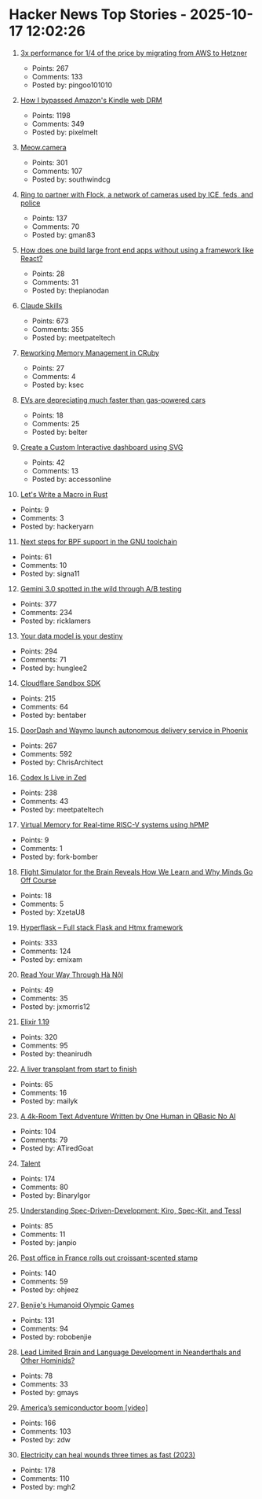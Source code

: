 # Hacker News Top Stories - 2025-10-17 12:02:26

1. [3x performance for 1/4 of the price by migrating from AWS to Hetzner](https://digitalsociety.coop/posts/migrating-to-hetzner-cloud/)
   - Points: 267
   - Comments: 133
   - Posted by: pingoo101010

2. [How I bypassed Amazon's Kindle web DRM](https://blog.pixelmelt.dev/kindle-web-drm/)
   - Points: 1198
   - Comments: 349
   - Posted by: pixelmelt

3. [Meow.camera](https://meow.camera/)
   - Points: 301
   - Comments: 107
   - Posted by: southwindcg

4. [Ring to partner with Flock, a network of cameras used by ICE, feds, and police](https://techcrunch.com/2025/10/16/amazons-ring-to-partner-with-flock-a-network-of-ai-cameras-used-by-ice-feds-and-police/)
   - Points: 137
   - Comments: 70
   - Posted by: gman83

5. [How does one build large front end apps without using a framework like React?](undefined)
   - Points: 28
   - Comments: 31
   - Posted by: thepianodan

6. [Claude Skills](https://www.anthropic.com/news/skills)
   - Points: 673
   - Comments: 355
   - Posted by: meetpateltech

7. [Reworking Memory Management in CRuby](https://railsatscale.com/2025-09-16-reworking-memory-management-in-cruby/)
   - Points: 27
   - Comments: 4
   - Posted by: ksec

8. [EVs are depreciating much faster than gas-powered cars](https://restofworld.org/2025/ev-depreciation-blusmart-collapse/)
   - Points: 18
   - Comments: 25
   - Posted by: belter

9. [Create a Custom Interactive dashboard using SVG](https://0xmm.in/posts/custom_dash/)
   - Points: 42
   - Comments: 13
   - Posted by: accessonline

10. [Let's Write a Macro in Rust](https://hackeryarn.com/post/rust-macros-1/)
   - Points: 9
   - Comments: 3
   - Posted by: hackeryarn

11. [Next steps for BPF support in the GNU toolchain](https://lwn.net/Articles/1039827/)
   - Points: 61
   - Comments: 10
   - Posted by: signa11

12. [Gemini 3.0 spotted in the wild through A/B testing](https://ricklamers.io/posts/gemini-3-spotted-in-the-wild/)
   - Points: 377
   - Comments: 234
   - Posted by: ricklamers

13. [Your data model is your destiny](https://notes.mtb.xyz/p/your-data-model-is-your-destiny)
   - Points: 294
   - Comments: 71
   - Posted by: hunglee2

14. [Cloudflare Sandbox SDK](https://sandbox.cloudflare.com/)
   - Points: 215
   - Comments: 64
   - Posted by: bentaber

15. [DoorDash and Waymo launch autonomous delivery service in Phoenix](https://about.doordash.com/en-us/news/waymo)
   - Points: 267
   - Comments: 592
   - Posted by: ChrisArchitect

16. [Codex Is Live in Zed](https://zed.dev/blog/codex-is-live-in-zed)
   - Points: 238
   - Comments: 43
   - Posted by: meetpateltech

17. [Virtual Memory for Real-time RISC-V systems using hPMP](https://arxiv.org/abs/2504.04498)
   - Points: 9
   - Comments: 1
   - Posted by: fork-bomber

18. [Flight Simulator for the Brain Reveals How We Learn and Why Minds Go Off Course](https://now.tufts.edu/2025/10/16/flight-simulator-brain-reveals-how-we-learn-and-why-minds-sometimes-go-course)
   - Points: 18
   - Comments: 5
   - Posted by: XzetaU8

19. [Hyperflask – Full stack Flask and Htmx framework](https://hyperflask.dev/)
   - Points: 333
   - Comments: 124
   - Posted by: emixam

20. [Read Your Way Through Hà NộI](https://vietnamesetypography.com/samples/read-your-way-through-ha-noi/)
   - Points: 49
   - Comments: 35
   - Posted by: jxmorris12

21. [Elixir 1.19](https://elixir-lang.org/blog/2025/10/16/elixir-v1-19-0-released/)
   - Points: 320
   - Comments: 95
   - Posted by: theanirudh

22. [A liver transplant from start to finish](https://press.asimov.com/articles/liver)
   - Points: 65
   - Comments: 16
   - Posted by: mailyk

23. [A 4k-Room Text Adventure Written by One Human in QBasic No AI](https://the-ventureweaver.itch.io/tlote4111)
   - Points: 104
   - Comments: 79
   - Posted by: ATiredGoat

24. [Talent](https://www.felixstocker.com/blog/talent)
   - Points: 174
   - Comments: 80
   - Posted by: BinaryIgor

25. [Understanding Spec-Driven-Development: Kiro, Spec-Kit, and Tessl](https://martinfowler.com/articles/exploring-gen-ai/sdd-3-tools.html)
   - Points: 85
   - Comments: 11
   - Posted by: janpio

26. [Post office in France rolls out croissant-scented stamp](https://www.ctvnews.ca/world/article/french-post-office-rolls-out-croissant-scented-stamp/)
   - Points: 140
   - Comments: 59
   - Posted by: ohjeez

27. [Benjie's Humanoid Olympic Games](https://generalrobots.substack.com/p/benjies-humanoid-olympic-games)
   - Points: 131
   - Comments: 94
   - Posted by: robobenjie

28. [Lead Limited Brain and Language Development in Neanderthals and Other Hominids?](https://today.ucsd.edu/story/did-lead-limit-brain-and-language-development-in-neanderthals-and-other-extinct-hominids)
   - Points: 78
   - Comments: 33
   - Posted by: gmays

29. [America’s semiconductor boom [video]](https://www.youtube.com/watch?v=T-jt3qBzJ4A)
   - Points: 166
   - Comments: 103
   - Posted by: zdw

30. [Electricity can heal wounds three times as fast (2023)](https://www.chalmers.se/en/current/news/mc2-how-electricity-can-heal-wounds-three-times-as-fast/)
   - Points: 178
   - Comments: 110
   - Posted by: mgh2

